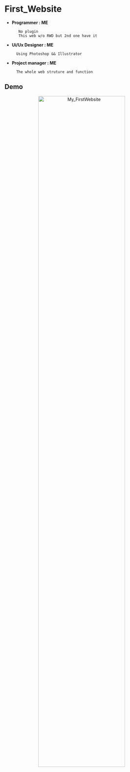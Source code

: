 # First_Website

* **Programmer : ME**
        
         No plugin
         This web w/o RWD but 2nd one have it 
         
* **Ui/Ux Designer : ME**
        
        Using Photoshop && Illustrator

* **Project manager : ME**

        The whole web struture and function
        
## Demo

<p align="center">
   <img src="01.gif" alt="My_FirstWebsite" title="My_FirstWebsite" width="75%">
 </p>
